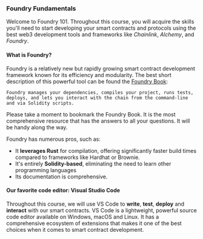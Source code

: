 ### Foundry Fundamentals

Welcome to Foundry 101. Throughout this course, you will acquire the skills you'll need to start developing your smart contracts and protocols using the best web3 development tools and frameworks like *Chainlink*, *Alchemy*, and *Foundry*.

#### What is Foundry?

Foundry is a relatively new but rapidly growing smart contract development framework known for its efficiency and modularity. The best short description of this powerful tool can be found the [Foundry Book](https://getfoundry.sh/):

```solidity
Foundry manages your dependencies, compiles your project, runs tests, deploys, and lets you interact with the chain from the command-line and via Solidity scripts.
```

Please take a moment to bookmark the Foundry Book. It is the most comprehensive resource that has the answers to all your questions. It will be handy along the way.

Foundry has numerous pros, such as:

* It **leverages Rust** for compilation, offering significantly faster build times compared to frameworks like Hardhat or Brownie.
* It's entirely **Solidity-based**, eliminating the need to learn other programming languages
* Its documentation is comprehensive.

#### Our favorite code editor: Visual Studio Code

Throughout this course, we will use VS Code to **write**, **test**, **deploy** and **interact** with our smart contracts. VS Code is a lightweight, powerful source code editor available on Windows, macOS and Linux. It has a comprehensive ecosystem of extensions that makes it one of the best choices when it comes to smart contract development.